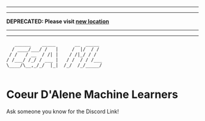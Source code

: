 
--------------------------------------------------
--------------------------------------------------

**DEPRECATED: Please visit [new location](https://github.com/CdA-Machine-Learners/cda_machine_learners/)**

--------------------------------------------------
--------------------------------------------------


```
   ______    _____       __  _____
  / ____/___/ /   |     /  |/  / /
 / /   / __  / /| |    / /|_/ / /
/ /___/ /_/ / ___ |   / /  / / /___
\____/\__,_/_/  |_|  /_/  /_/_____/


```

# Coeur D'Alene Machine Learners

Ask someone you know for the Discord Link!
